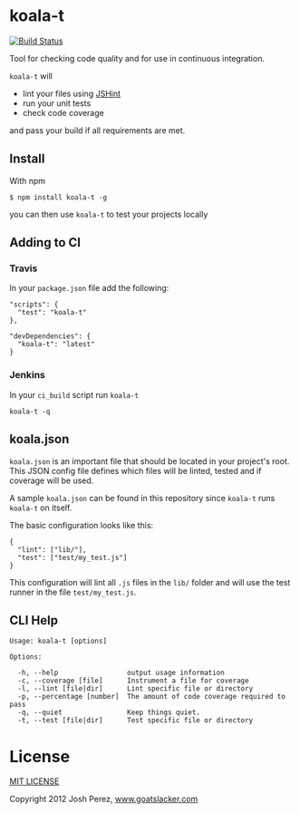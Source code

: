 # koala-t

[![Build Status](https://secure.travis-ci.org/goatslacker/koala-t.png?branch=master)](http://travis-ci.org/goatslacker/koala-t)

Tool for checking code quality and for use in continuous integration.

`koala-t` will

* lint your files using [JSHint](https://github.com/jshint/jshint)
* run your unit tests
* check code coverage

and pass your build if all requirements are met.

## Install

With npm

    $ npm install koala-t -g

you can then use `koala-t` to test your projects locally

## Adding to CI

### Travis

In your `package.json` file add the following:

    "scripts": {
      "test": "koala-t"
    },

    "devDependencies": {
      "koala-t": "latest"
    }

### Jenkins

In your `ci_build` script run `koala-t`

    koala-t -q

## koala.json

`koala.json` is an important file that should be located in your project's root. This JSON config file
defines which files will be linted, tested and if coverage will be used.

A sample `koala.json` can be found in this repository since `koala-t` runs `koala-t` on itself.

The basic configuration looks like this:

    {
      "lint": ["lib/"],
      "test": ["test/my_test.js"]
    }

This configuration will lint all `.js` files in the `lib/` folder and will use the test runner in
the file `test/my_test.js`.

## CLI Help

    Usage: koala-t [options]

    Options:

      -h, --help                 output usage information
      -c, --coverage [file]      Instrument a file for coverage
      -l, --lint [file|dir]      Lint specific file or directory
      -p, --percentage [number]  The amount of code coverage required to pass
      -q, --quiet                Keep things quiet.
      -t, --test [file|dir]      Test specific file or directory

# License

[MIT LICENSE](http://josh.mit-license.org)

Copyright 2012 Josh Perez, www.goatslacker.com
